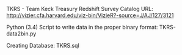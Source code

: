 TKRS - Team Keck Treasury Redshift Survey Catalog URL:
http://vizier.cfa.harvard.edu/viz-bin/VizieR?-source=J/AJ/127/3121

Python (3.4) Script to write data in the proper binary format:
TKRS-data2bin.py

Creating Database:
TKRS.sql
